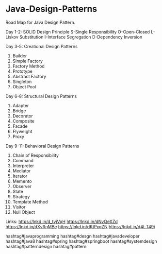 # Java-Design-Patterns

Road Map for Java Design Pattern.

Day 1-2: SOLID Design Principle
S-Single Responsibility
O-Open-Closed
L-Liskov Substitution
I-Interface Segregation
D-Dependency Inversion

Day 3-5: Creational Design Patterns
1. Builder
2. Simple Factory
3. Factory Method
4. Prototype
5. Abstract Factory
6. Singleton
7. Object Pool

Day 6-8: Structural Design Patterns
1. Adapter
2. Bridge
3. Decorator
4. Composite
5. Facade
6. Flyweight
7. Proxy

Day 9-11: Behavioral Design Patterns
1. Chain of Responsibility
2. Command
3. Interpreter
4. Mediator
5. Iterator
6. Memento
7. Observer
8. State
9. Strategy
10. Template Method
11. Visitor
12. Null Object

Links:
https://lnkd.in/d_tvjVqH
https://lnkd.in/dNvQeXZd
https://lnkd.in/dXvRpMBe
https://lnkd.in/dKtPxqZN
https://lnkd.in/d4t-T49i

hashtag#javaprogramming hashtag#desgn hashtag#javadeveloper hashtag#java8 hashtag#spring hashtag#springboot hashtag#systemdesign hashtag#patterndesign hashtag#pattern

